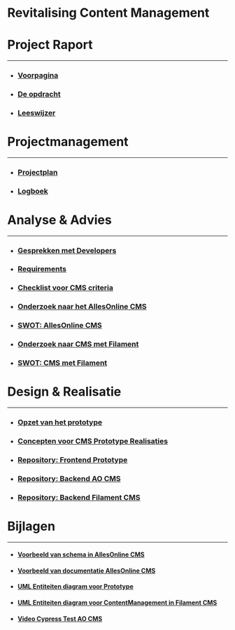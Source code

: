 # Revitalising Content Management
# Project Raport
---

* ### [Voorpagina](ProjectRaport/Voorpagina.md)
* ### [De opdracht](ProjectRaport/Opdracht.md)
* ### [Leeswijzer](ProjectRaport/Leeswijzer.md)

# Projectmanagement
---

* ### [Projectplan](Projectmanagement/Projectplan.md)
* ### [Logboek](Projectmanagement/Logboek.md)

# Analyse & Advies
---

* ### [Gesprekken met Developers](AnalyseAdvies/GesprekkenMetDevelopers.md)
* ### [Requirements](AnalyseAdvies/Requirements.md)
* ### [Checklist voor CMS criteria](AnalyseAdvies/ChecklistVoorCMSCriteria)
* ### [Onderzoek naar het AllesOnline CMS](AnalyseAdvies/OnderzoekNaarHetAOCms.md)
* ### [SWOT: AllesOnline CMS](AnalyseAdvies/SwotAOCms.md)
* ### [Onderzoek naar CMS met Filament](AnalyseAdvies/OnderzoekNaarCMSMetFilament.md)
* ### [SWOT: CMS met Filament](AnalyseAdvies/SwotFilamentCms.md)

# Design & Realisatie
---

* ### [Opzet van het prototype](DesignRealisatie/OpzetVanHetPrototype.md)
* ### [Concepten voor CMS Prototype Realisaties](DesignRealisatie/CmsPrototypesRealisatie.md)
* ### [Repository: Frontend Prototype](https://github.com/Quitzchell/graduation-frontend)
* ### [Repository: Backend AO CMS](https://github.com/Quitzchell/graduation-ao-cms/)
* ### [Repository: Backend Filament CMS](https://github.com/Quitzchell/graduation-filament-cms)
 
# Bijlagen
---

* #### [Voorbeeld van schema in AllesOnline CMS](Bijlagen/VoorbeeldAllesOnlineCmsSchema.md)
* #### [Voorbeeld van documentatie AllesOnline CMS](Bijlagen/VoorbeeldVanDocumentatieAllesOnlineCMS.md)
* #### [UML Entiteiten diagram voor Prototype](Bijlagen/UmlEntiteitenDiagramPrototype.md)
* #### [UML Entiteiten diagram voor ContentManagement in Filament CMS](Bijlagen/UmlEntiteitenDiagramContentManagementFilament.md)
* #### [Video Cypress Test AO CMS](Bijlagen/CypressTestsAOCms.md)
